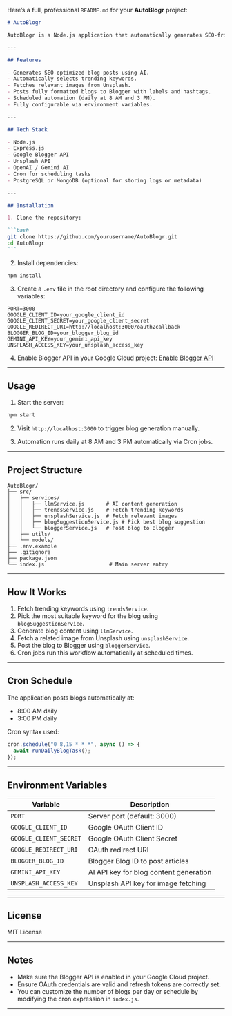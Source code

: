 Here’s a full, professional `README.md` for your **AutoBlogr** project:

````markdown
# AutoBlogr

AutoBlogr is a Node.js application that automatically generates SEO-friendly blog posts based on trending keywords and publishes them to Blogger. It leverages AI for content creation, fetches relevant images from Unsplash, and posts fully formatted blogs with labels and hashtags. The automation runs daily at scheduled times, ensuring fresh content without manual effort.

---

## Features

- Generates SEO-optimized blog posts using AI.
- Automatically selects trending keywords.
- Fetches relevant images from Unsplash.
- Posts fully formatted blogs to Blogger with labels and hashtags.
- Scheduled automation (daily at 8 AM and 3 PM).
- Fully configurable via environment variables.

---

## Tech Stack

- Node.js
- Express.js
- Google Blogger API
- Unsplash API
- OpenAI / Gemini AI
- Cron for scheduling tasks
- PostgreSQL or MongoDB (optional for storing logs or metadata)

---

## Installation

1. Clone the repository:

```bash
git clone https://github.com/yourusername/AutoBlogr.git
cd AutoBlogr
```
````

2. Install dependencies:

```bash
npm install
```

3. Create a `.env` file in the root directory and configure the following variables:

```env
PORT=3000
GOOGLE_CLIENT_ID=your_google_client_id
GOOGLE_CLIENT_SECRET=your_google_client_secret
GOOGLE_REDIRECT_URI=http://localhost:3000/oauth2callback
BLOGGER_BLOG_ID=your_blogger_blog_id
GEMINI_API_KEY=your_gemini_api_key
UNSPLASH_ACCESS_KEY=your_unsplash_access_key
```

4. Enable Blogger API in your Google Cloud project:
   [Enable Blogger API](https://console.developers.google.com/apis/api/blogger.googleapis.com/overview)

---

## Usage

1. Start the server:

```bash
npm start
```

2. Visit `http://localhost:3000` to trigger blog generation manually.

3. Automation runs daily at 8 AM and 3 PM automatically via Cron jobs.

---

## Project Structure

```
AutoBlogr/
├── src/
│   ├── services/
│   │   ├── llmService.js       # AI content generation
│   │   ├── trendsService.js    # Fetch trending keywords
│   │   ├── unsplashService.js  # Fetch relevant images
│   │   ├── blogSuggestionService.js # Pick best blog suggestion
│   │   └── bloggerService.js   # Post blog to Blogger
│   ├── utils/
│   └── models/
├── .env.example
├── .gitignore
├── package.json
└── index.js                     # Main server entry
```

---

## How It Works

1. Fetch trending keywords using `trendsService`.
2. Pick the most suitable keyword for the blog using `blogSuggestionService`.
3. Generate blog content using `llmService`.
4. Fetch a related image from Unsplash using `unsplashService`.
5. Post the blog to Blogger using `bloggerService`.
6. Cron jobs run this workflow automatically at scheduled times.

---

## Cron Schedule

The application posts blogs automatically at:

- 8:00 AM daily
- 3:00 PM daily

Cron syntax used:

```js
cron.schedule("0 8,15 * * *", async () => {
  await runDailyBlogTask();
});
```

---

## Environment Variables

| Variable               | Description                            |
| ---------------------- | -------------------------------------- |
| `PORT`                 | Server port (default: 3000)            |
| `GOOGLE_CLIENT_ID`     | Google OAuth Client ID                 |
| `GOOGLE_CLIENT_SECRET` | Google OAuth Client Secret             |
| `GOOGLE_REDIRECT_URI`  | OAuth redirect URI                     |
| `BLOGGER_BLOG_ID`      | Blogger Blog ID to post articles       |
| `GEMINI_API_KEY`       | AI API key for blog content generation |
| `UNSPLASH_ACCESS_KEY`  | Unsplash API key for image fetching    |

---

## License

MIT License

---

## Notes

- Make sure the Blogger API is enabled in your Google Cloud project.
- Ensure OAuth credentials are valid and refresh tokens are correctly set.
- You can customize the number of blogs per day or schedule by modifying the cron expression in `index.js`.

---
